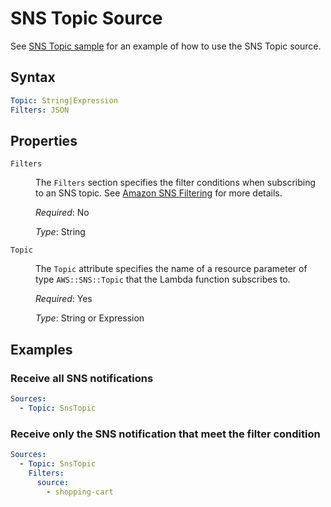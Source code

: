 # SNS Topic Source

See [SNS Topic sample](https://github.com/LambdaSharp/LambdaSharpTool/tree/master/Samples/SnsSample/) for an example of how to use the SNS Topic source.

## Syntax

```yaml
Topic: String|Expression
Filters: JSON
```

## Properties

<dl>

<dt><code>Filters</code></dt>
<dd>

The <code>Filters</code> section specifies the filter conditions when subscribing to an SNS topic. See <a href="https://docs.aws.amazon.com/sns/latest/dg/sns-message-filtering.html">Amazon SNS Filtering</a> for more details.

<i>Required</i>: No

<i>Type</i>: String
</dd>

<dt><code>Topic</code></dt>
<dd>

The <code>Topic</code> attribute specifies the name of a resource parameter of type <code>AWS::SNS::Topic</code> that the Lambda function subscribes to.

<i>Required</i>: Yes

<i>Type</i>: String or Expression
</dd>

</dl>

## Examples

### Receive all SNS notifications

```yaml
Sources:
  - Topic: SnsTopic
```

### Receive only the SNS notification that meet the filter condition

```yaml
Sources:
  - Topic: SnsTopic
    Filters:
      source:
        - shopping-cart
```